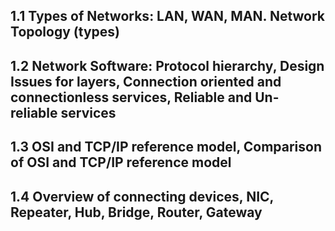 ## 1.1 Types of Networks: LAN, WAN, MAN. Network Topology (types)


## 1.2 Network Software: Protocol hierarchy, Design Issues for layers, Connection oriented and connectionless services, Reliable and Un-reliable services

## 1.3  OSI and TCP/IP reference model, Comparison of OSI and TCP/IP reference model

## 1.4 Overview of connecting devices, NIC, Repeater, Hub, Bridge, Router, Gateway

